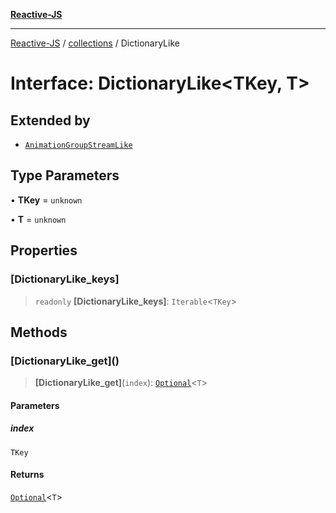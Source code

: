 [**Reactive-JS**](../../README.md)

***

[Reactive-JS](../../README.md) / [collections](../README.md) / DictionaryLike

# Interface: DictionaryLike\<TKey, T\>

## Extended by

- [`AnimationGroupStreamLike`](../../computations/interfaces/AnimationGroupStreamLike.md)

## Type Parameters

• **TKey** = `unknown`

• **T** = `unknown`

## Properties

### \[DictionaryLike\_keys\]

> `readonly` **\[DictionaryLike\_keys\]**: `Iterable`\<`TKey`\>

## Methods

### \[DictionaryLike\_get\]()

> **\[DictionaryLike\_get\]**(`index`): [`Optional`](../../functions/type-aliases/Optional.md)\<`T`\>

#### Parameters

##### index

`TKey`

#### Returns

[`Optional`](../../functions/type-aliases/Optional.md)\<`T`\>
